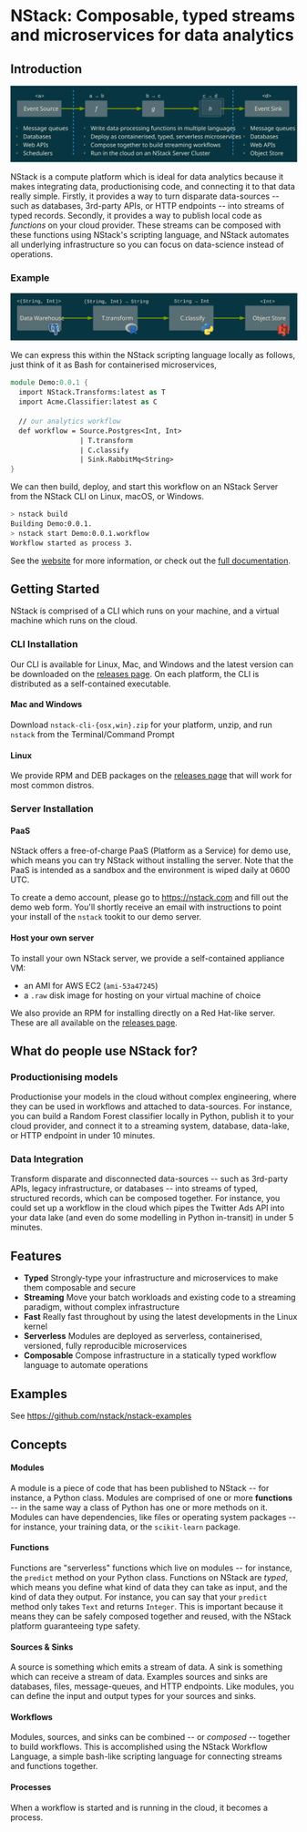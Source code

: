 # NStack: Composable, typed streams and microservices for data analytics

## Introduction

![Introduction](https://github.com/nstack/nstack/blob/master/images/readme-flowchart-intro.svg?raw=true)

NStack is a compute platform which is ideal for data analytics because it makes integrating data, productionising code, and connecting it to that data really simple. Firstly, it provides a way to turn disparate data-sources -- such as databases, 3rd-party APIs, or HTTP endpoints -- into streams of typed records. Secondly, it provides a way to publish local code as *functions* on your cloud provider. These streams can be composed with these functions using NStack's scripting language, and NStack automates all underlying infrastructure so you can focus on data-science instead of operations.


### Example

![Example](https://github.com/nstack/nstack/blob/master/images/readme-flowchart-example.svg?raw=true)

We can express this within the NStack scripting language locally as follows, just think of it as Bash for containerised microservices,

```fsharp
module Demo:0.0.1 {
  import NStack.Transforms:latest as T
  import Acme.Classifier:latest as C

  // our analytics workflow
  def workflow = Source.Postgres<Int, Int> 
                 | T.transform
                 | C.classify
                 | Sink.RabbitMq<String>
}
```

We can then build, deploy, and start this workflow on an NStack Server from the NStack CLI on Linux, macOS, or Windows.

```bash
> nstack build
Building Demo:0.0.1.
> nstack start Demo:0.0.1.workflow
Workflow started as process 3.
```


<!-- NStack is platform-agnostic, which means it can run anywhere. -->

See the [website](https://nstack.com) for more information, or check out the [full documentation](https://docs.nstack.com).


## Getting Started

NStack is comprised of a CLI which runs on your machine, and a virtual machine which runs on the cloud.

### CLI Installation

Our CLI is available for Linux, Mac, and Windows and the latest version can be downloaded on the [releases page](https://github.com/nstack/nstack/releases). On each platform, the CLI is distributed as a self-contained executable.

#### Mac and Windows

Download `nstack-cli-{osx,win}.zip` for your platform, unzip, and run `nstack` from the Terminal/Command Prompt

#### Linux

We provide RPM and DEB packages on the [releases page](https://github.com/nstack/nstack/releases) that will work for most common distros. 

<!--
We also have `yum` and `apt` repositories for Redhat and Debian- derived OSs that are updated on each release.

##### RedHat / Fedora / OpenSuse RPMs

A YUM/DNF repo for RedHat-based distros is located at http://distrepos.nstack.com/redhat - it includes both the `nstack-cli` and `nstack-server` packages,

```bash
sudo wget -O /etc/yum.repos.d/nstack.repo http://distrepos.nstack.com/redhat/nstack.repo
sudo dnf install nstack-cli
```

##### Ubuntu / Debian / Mint Debs

An Apt repo for Debian-based distros is located at http://distrepos.nstack.com/debian - it currently includes the `nstack-cli` package,

```bash
sudo wget -O /etc/sources.list.d/nstack.list http://distrepos.nstack.com/debian/nstack.list
sudo apt-get update
sudo apt-get install nstack-cli
```
-->

### Server Installation

#### PaaS

NStack offers a free-of-charge PaaS (Platform as a Service) for demo use, which means you can try NStack without installing the server. Note that the PaaS is intended as a sandbox and the environment is wiped daily at 0600 UTC.

To create a demo account, please go to https://nstack.com and fill out the demo web form. You'll shortly receive an email with instructions to point your install of the `nstack` tookit to our demo server.

#### Host your own server

To install your own NStack server, we provide a self-contained appliance VM:
- an AMI for AWS EC2 (`ami-53a47245`)
- a `.raw` disk image for hosting on your virtual machine of choice

We also provide an RPM for installing directly on a Red Hat-like server. These are all available on the [releases page](https://github.com/nstack/nstack/releases).

<!--
We also provide an RPM and an associated Yum repository for installing directly on a Red Hat-like server

```bash
sudo wget -O /etc/yum.repos.d/nstack.repo http://distrepos.nstack.com/redhat/nstack.repo
sudo dnf install nstack-server
```
-->

## What do people use NStack for?

### Productionising models
Productionise your models in the cloud without complex engineering, where they can be used in workflows and attached to data-sources. For instance, you can build a Random Forest classifier locally in Python, publish it to your cloud provider, and connect it to a streaming system, database, data-lake, or HTTP endpoint in under 10 minutes.

### Data Integration
Transform disparate and disconnected data-sources -- such as 3rd-party APIs, legacy infrastructure, or databases -- into streams of typed, structured records, which can be composed together. For instance, you could set up a workflow in the cloud which pipes the Twitter Ads API into your data lake (and even do some modelling in Python in-transit) in under 5 minutes.

## Features
- **Typed** Strongly-type your infrastructure and microservices to make them composable and secure
- **Streaming** Move your batch workloads and existing code to a streaming paradigm, without complex infrastructure
- **Fast** Really fast throughout by using the latest developments in the Linux kernel
- **Serverless** Modules are deployed as serverless, containerised, versioned, fully reproducible microservices 
- **Composable** Compose infrastructure in a statically typed workflow language to automate operations

## Examples

See https://github.com/nstack/nstack-examples

## Concepts

#### Modules

A module is a piece of code that has been published to NStack -- for instance, a Python class. Modules are comprised of one or more **functions** -- in the same way a class of Python has one or more methods on it. Modules can have dependencies, like files or operating system packages -- for instance, your training data, or the ``scikit-learn`` package.

#### Functions

Functions are "serverless" functions which live on modules -- for instance, the `predict` method on your Python class. Functions on NStack are _typed_, which means you define what kind of data they can take as input, and the kind of data they output. For instance, you can say that your `predict` method only takes `Text` and returns `Integer`. This is important because it means they can be safely composed together and reused, with the NStack platform guaranteeing type safety.

#### Sources & Sinks

A source is something which emits a stream of data. A sink is something which can receive a stream of data. Examples  sources and sinks are databases, files, message-queues, and HTTP endpoints. Like modules, you can define the input and output types for your sources and sinks. 

#### Workflows

Modules, sources, and sinks can be combined -- or _composed_ -- together to build workflows. This is accomplished using the NStack Workflow Language, a simple bash-like scripting language for connecting streams and functions together.

#### Processes

When a workflow is started and is running in the cloud, it becomes a process.
